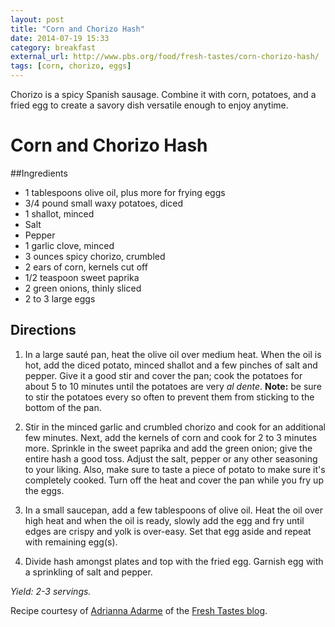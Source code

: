 ```yaml
---
layout: post
title: "Corn and Chorizo Hash"
date: 2014-07-19 15:33
category: breakfast
external_url: http://www.pbs.org/food/fresh-tastes/corn-chorizo-hash/
tags: [corn, chorizo, eggs]
---
```

<div class="excerpt">
Chorizo is a spicy Spanish sausage. Combine it with corn, potatoes, and a fried egg to create a savory dish versatile enough to enjoy anytime.
</div>

# Corn and Chorizo Hash

##Ingredients

* 1 tablespoons olive oil, plus more for frying eggs
* 3/4 pound small waxy potatoes, diced
* 1 shallot, minced
* Salt
* Pepper
* 1 garlic clove, minced 
* 3 ounces spicy chorizo, crumbled 
* 2 ears of corn, kernels cut off 
* 1/2 teaspoon sweet paprika
* 2 green onions, thinly sliced 
* 2 to 3 large eggs 

## Directions

1. In a large saut&eacute; pan, heat the olive oil over medium heat. When the oil is hot, add the diced potato, minced shallot and a few pinches of salt and pepper. Give it a good stir and cover the pan; cook the potatoes for about 5  to 10 minutes until the potatoes are very *al dente*. **Note:** be sure to stir the potatoes every so often to prevent them from sticking to the bottom of the pan. 

2. Stir in the minced garlic and crumbled chorizo and cook for an additional few minutes. Next, add the kernels of corn and cook for 2 to 3 minutes more. Sprinkle in the sweet paprika and add the green onion; give the entire hash a good toss. Adjust the salt, pepper or any other seasoning to your liking. Also, make sure to taste a piece of potato to make sure it's completely cooked. Turn off the heat and cover the pan while you fry up the eggs. 

3. In a small saucepan, add a few tablespoons of olive oil. Heat the oil over high heat and when the oil is ready, slowly add the egg and fry until edges are crispy and yolk is over-easy. Set that egg aside and repeat with remaining egg(s).

4. Divide hash amongst plates and top with the fried egg. Garnish egg with a sprinkling of salt and pepper.

*Yield: 2-3 servings.*

Recipe courtesy of [Adrianna Adarme](http://www.pbs.org/food/chefs/adrianna-adarme/) of the [Fresh Tastes blog](http://www.pbs.org/food/fresh-tastes/corn-chorizo-hash/).
